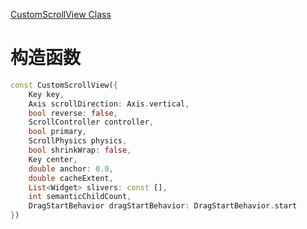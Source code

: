 
[CustomScrollView Class](https://api.flutter.dev/flutter/widgets/CustomScrollView-class.html)

# 构造函数

```dart
const CustomScrollView({
	Key key,
	Axis scrollDirection: Axis.vertical,
	bool reverse: false,
	ScrollController controller,
	bool primary,
	ScrollPhysics physics,
	bool shrinkWrap: false,
	Key center,
	double anchor: 0.0,
	double cacheExtent,
	List<Widget> slivers: const [],
	int semanticChildCount,
	DragStartBehavior dragStartBehavior: DragStartBehavior.start
})
```